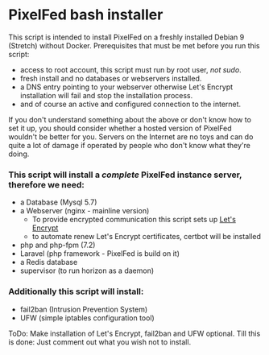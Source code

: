 # PixelFed bash installer
This script is intended to install PixelFed on a freshly installed Debian 9 (Stretch) without Docker. Prerequisites that must be met before you run this script:
- access to root account, this script must run by root user, _not sudo_.
- fresh install and no databases or webservers installed.
- a DNS entry pointing to your webserver otherwise Let's Encrypt installation
will fail and stop the installation process.
- and of course an active and configured connection to the internet.

If you don't understand something about the above or don't know how to set it up, you should consider whether a hosted version of PixelFed wouldn't be better for you. Servers on the Internet are no toys and can do quite a lot of damage if operated by people who don't know what they're doing.

### This script will install a *complete* PixelFed instance server, therefore we need:
- a Database (Mysql 5.7)
- a Webserver (nginx - mainline version)
  - To provide encrypted communication this script sets up [Let's Encrypt](https://letsencrypt.org)
  - to automate renew Let's Encrypt certificates, certbot will be installed
- php and php-fpm (7.2)
- Laravel (php framework - PixelFed is build on it)
- a Redis database
- supervisor (to run horizon as a daemon)

### Additionally this script will install:
- fail2ban (Intrusion Prevention System)
- UFW (simple iptables configuration tool)



ToDo:
Make installation of Let's Encrypt, fail2ban and UFW optional. Till this is done: Just comment out what you wish not to install.
